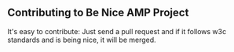 ## Contributing to Be Nice AMP Project

It's easy to contribute: Just send a pull request and if it follows w3c standards and is being nice, it will be merged.
